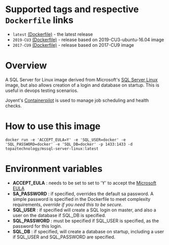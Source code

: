 # Supported tags and respective `Dockerfile` links
* `latest` [(Dockerfile)](https://github.com/topaztechnology/mssql-server-linux/blob/master/Dockerfile) - the latest release
* `2019-CU3` [(Dockerfile)](https://github.com/topaztechnology/mssql-server-linux/blob/2019-CU3/Dockerfile) - release based on 2019-CU3-ubuntu-16.04 image
* `2017-CU9` [(Dockerfile)](https://github.com/topaztechnology/mssql-server-linux/blob/2017-CU9/Dockerfile) - release based on 2017-CU9 image

# Overview

A SQL Server for Linux image derived from Microsoft's [SQL Server Linux](https://hub.docker.com/_/microsoft-mssql-server) image, but also allows creation of a login and database on startup. This is useful in devops testing scenarios.

Joyent's [Containerpilot](https://www.joyent.com/containerpilot) is used to manage job scheduling and health checks.

# How to use this image

`docker run -e 'ACCEPT_EULA=Y' -e 'SQL_USER=docker' -e 'SQL_PASSWORD=docker' -e 'SQL_DB=docker' -p 1433:1433 -d topaztechnology/mssql-server-linux:latest`

# Environment variables

* **ACCEPT_EULA** : needs to be set to set to 'Y' to accept the [Microsoft EULA](https://go.microsoft.com/fwlink/?linkid=857698)
* **SA_PASSWORD** : if specified, overrides the default sa password. A simple password is specified in the Dockerfile to meet complexity requirements, _override if you need this to be secure_.
* **SQL_USER** : if specified will create a SQL login on master, and also a user on the database if SQL_DB is specified.
* **SQL_PASSWORD** : must be specified if SQL_USER is specified, as the password for this login.
* **SQL_DB** : if specified, will create a database on startup, including a user if SQL_USER and SQL_PASSWORD are specified.
